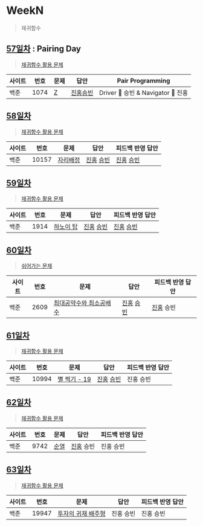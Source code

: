 # WeekN
> 재귀함수

## [57일차](Day57) : Pairing Day

> [재귀함수 활용 문제](https://www.acmicpc.net/group/workbook/view/9797/30766)

| 사이트 | 번호 | 문제                 | 답안                | Pair Programming    |
| ------ | ---- | -------------------- | ------------------- | ------------------- |
| 백준   | 1074    | [Z](https://www.acmicpc.net/problem/1074) | [진홍승빈](Day57/bj1074_kjhwsb.java) | Driver 🚗 승빈 & Navigator 🧭 진홍 |

## [58일차](Day58)

> [재귀함수 활용 문제](https://www.acmicpc.net/group/workbook/view/9797/30852)

| 사이트 | 번호 | 문제                 | 답안                | 피드백 반영 답안    |
| ------ | ---- | -------------------- | ------------------- | ------------------- |
| 백준   | 10157 | [자리배정](https://www.acmicpc.net/problem/10157) | [진홍](Day58/bj10157_kjh.java) [승빈](Day58/bj10157_wsb.java) | [진홍](Day58/bj10157_kjh_fb.java) [승빈](Day58/bj10157_wsb_fb.java) |

## [59일차](Day59)

> [재귀함수 활용 문제](https://www.acmicpc.net/group/workbook/view/9797/30854)

| 사이트 | 번호 | 문제                 | 답안                | 피드백 반영 답안    |
| ------ | ---- | -------------------- | ------------------- | ------------------- |
| 백준   | 1914    | [하노이 탑](https://www.acmicpc.net/problem/1914) | [진홍](Day59/bj1914_kjh.java) [승빈](Day59/bj1914_wsb.java) | [진홍](Day59/bj1914_kjh.java) [승빈](Day59/bj1914_wsb.java) |

## [60일차](Day60)

> [쉬어가는 문제](https://www.acmicpc.net/group/workbook/view/9797/30898)

| 사이트 | 번호 | 문제                 | 답안                | 피드백 반영 답안    |
| ------ | ---- | -------------------- | ------------------- | ------------------- |
| 백준   | 2609 | [최대공약수와 최소공배수](https://www.acmicpc.net/problem/2609) | [진홍](Day60/bj2609_kjh.java) [승빈](Day60/bj2609_wsb.java) | [진홍](Day60/bj2609_kjh_fb.java) 승빈 |

## [61일차](Day61)

> [재귀함수 활용 문제](https://www.acmicpc.net/group/workbook/view/9797/30912)

| 사이트 | 번호 | 문제                 | 답안                | 피드백 반영 답안    |
| ------ | ---- | -------------------- | ------------------- | ------------------- |
| 백준   | 10994    | [별 찍기 - 19](https://www.acmicpc.net/problem/10994) | [진홍](Day61/bj10994_kjh.java) [승빈](Day61/bj10994_wsb.java) | 진홍 승빈 |

## [62일차](Day62)

> [재귀함수 활용 문제](https://www.acmicpc.net/group/workbook/view/9797/30929)

| 사이트 | 번호 | 문제                 | 답안                | 피드백 반영 답안    |
| ------ | ---- | -------------------- | ------------------- | ------------------- |
| 백준   | 9742 | [순열](https://www.acmicpc.net/problem/9742) | [진홍](Day62/bj9742_kjh.java) 승빈 | 진홍 승빈 |

## [63일차](Day63)

> [재귀함수 활용 문제](https://www.acmicpc.net/group/workbook/view/9797/30971)

| 사이트 | 번호 | 문제                 | 답안                | 피드백 반영 답안    |
| ------ | ---- | -------------------- | ------------------- | ------------------- |
| 백준   | 19947    | [투자의 귀재 배주형](https://www.acmicpc.net/problem/19947) | 진홍 승빈 | 진홍 승빈 |
